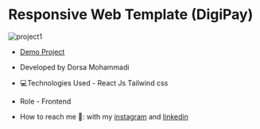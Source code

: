 # Responsive Web Template (DigiPay)

![project1](https://github.com/dorsamhm/dgPay/blob/main/digiPaybg.png)

- [Demo Project](https://digipay-wheat.vercel.app/)

- Developed by Dorsa Mohammadi

- 💻Technologies Used - React Js Tailwind css

- Role - Frontend

- How to reach me 👩: with my [instagram](https://instagram.com/dorsamhmdi.web) and [linkedin](https://www.linkedin.com/in/dorsa-mohammadi-692854284)

